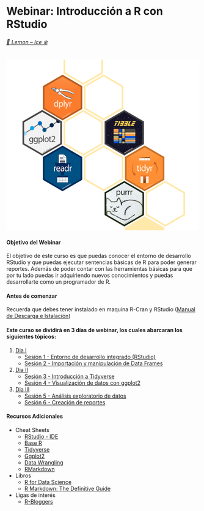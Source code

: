 # Webinar: Introducción a R con RStudio  
###### [:lemon: Lemon – Ice :snowflake:](https://www.delarivagroup.com/estudios-de-mercado/investigacion-cuantitativa/)

![RLibraries](./assets/RLibraries4.png)

#### Objetivo del Webinar

El objetivo de este curso es que puedas conocer el entorno de desarrollo RStudio y que puedas ejecutar sentencias básicas de R para poder generar reportes. Además de poder contar con las herramientas básicas para que por tu lado puedas ir adquiriendo nuevos conocimientos y puedas desarrollarte como un programador de R.

#### Antes de comenzar
Recuerda que debes tener instalado en maquina R-Cran y RStudio ([Manual de Descarga e Istalación](./1w_Instalacion_R.pdf))

#### Este curso se dividirá en 3 días de webinar, los cuales abarcaran los siguientes tópicos:

1. [Dia I](./Dia_I)
	* [Sesión 1 - Entorno de desarrollo integrado (RStudio)]()
	* [Sesión 2 - Importación y manipulación de Data Frames]()
2. [Dia II]()
	* [Sesión 3 - Introducción a Tidyverse]()
	* [Sesión 4 - Visualización de datos con ggplot2]()
3. [Dia III]()
	* [Sesión 5 - Análisis exploratorio de datos]()
	* [Sesión 6 - Creación de reportes]()
	
#### Recursos Adicionales
* Cheat Sheets
	* [RStudio - IDE](./CheatSheets/rstudio-ide.pdf)
	* [Base R](./CheatSheets/base-r.pdf)
	* [Tidyverse](./CheatSheets/Tidyverse+Cheat+Sheet.pdf)
	* [Ggplot2](./CheatSheets/data-visualization-2.1.pdf)
	* [Data Wrangling](./CheatSheets/data-wrangling-cheatsheet.pdf)
	* [RMarkdown](./CheatSheets/rmarkdown-cheatsheet-2.0.pdf)
* Libros
	* [R for Data Science](https://r4ds.had.co.nz/)
	* [R Markdown: The Definitive Guide](https://bookdown.org/yihui/rmarkdown/)
* Ligas de interés 
	* [R-Bloggers](https://www.r-bloggers.com/)


